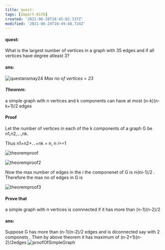 ```yaml
---
title: quest꞉
tags: [Import-81f6]
created: '2021-06-20T18:45:02.337Z'
modified: '2021-06-24T10:49:48.724Z'
---
```


#### quest: 
What is the  largest number of vertices in a graph with 35 edges and if all vertices have degree atleast 3?

#### ans:
![questansmay24](./img/questansmay24.png)
_Max no of vertices = 23_ 


#### _Theorem_:
a simple graph with n vertices and k components can have at most (n-k)(n-k+1)/2 edges

#### Proof
Let the number of vertices in each of the k components of a graph G be n1,n2,...,nk.

Thus n1+n2+...+nk = n, n _i_>=1 

![theoremproof](./img/theoremproof.png)

![theoremproof2](./img/theoremproof2.png)


Now the max number of edges in the i the componenet of G is ni(ni-1)/2 . Therefore the max no of edges in G is


![theoremproof3](./img/theoremproof3.png)


#### Prove that 
a simple graph with n vertices is connnected if it has more than (n-1)(n-2)/2

#### ans:

Suppose G has more than (n-1)(n-2)/2 edges and is diconnected say with 2 componets . Then by above theorem it has maximum of (n-2+1)(n-2)/2edges
![proofOfSimpleGraph](./img/proofOfSimpleGraph.png)
